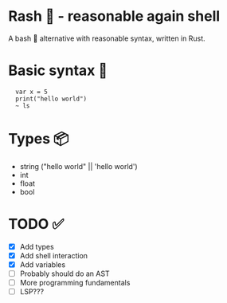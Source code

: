 # Rash 🦀 - reasonable again shell

A bash 🐚 alternative with reasonable syntax, written in Rust.

# Basic syntax 📜
```rash
  var x = 5
  print("hello world")
  ~ ls
```
# Types 📦
- string ("hello world" || 'hello world')
- int
- float
- bool

# TODO ✅
- [x] Add types
- [x] Add shell interaction
- [x] Add variables
- [ ] Probably should do an AST
- [ ] More programming fundamentals
- [ ] LSP???
